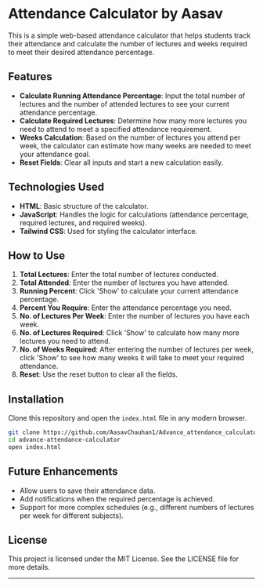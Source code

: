 # Attendance Calculator by Aasav

This is a simple web-based attendance calculator that helps students track their attendance and calculate the number of lectures and weeks required to meet their desired attendance percentage.

## Features

- **Calculate Running Attendance Percentage**: Input the total number of lectures and the number of attended lectures to see your current attendance percentage.
- **Calculate Required Lectures**: Determine how many more lectures you need to attend to meet a specified attendance requirement.
- **Weeks Calculation**: Based on the number of lectures you attend per week, the calculator can estimate how many weeks are needed to meet your attendance goal.
- **Reset Fields**: Clear all inputs and start a new calculation easily.

## Technologies Used

- **HTML**: Basic structure of the calculator.
- **JavaScript**: Handles the logic for calculations (attendance percentage, required lectures, and required weeks).
- **Tailwind CSS**: Used for styling the calculator interface.

## How to Use

1. **Total Lectures**: Enter the total number of lectures conducted.
2. **Total Attended**: Enter the number of lectures you have attended.
3. **Running Percent**: Click 'Show' to calculate your current attendance percentage.
4. **Percent You Require**: Enter the attendance percentage you need.
5. **No. of Lectures Per Week**: Enter the number of lectures you have each week.
6. **No. of Lectures Required**: Click 'Show' to calculate how many more lectures you need to attend.
7. **No. of Weeks Required**: After entering the number of lectures per week, click 'Show' to see how many weeks it will take to meet your required attendance.
8. **Reset**: Use the reset button to clear all the fields.

## Installation

Clone this repository and open the `index.html` file in any modern browser.

```bash
git clone https://github.com/AasavChauhan1/Advance_attendance_calculator
cd advance-attendance-calculator
open index.html
```

## Future Enhancements

- Allow users to save their attendance data.
- Add notifications when the required percentage is achieved.
- Support for more complex schedules (e.g., different numbers of lectures per week for different subjects).

## License

This project is licensed under the MIT License. See the LICENSE file for more details.

---
